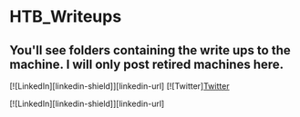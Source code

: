 # HTB_Writeups

## You'll see folders containing the write ups to the machine. I will only post retired machines here. 



[![LinkedIn][linkedin-shield]][linkedin-url]
[![Twitter][Twitter](https://twitter.com)

[![LinkedIn][linkedin-shield]][linkedin-url]
